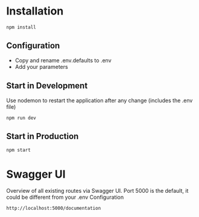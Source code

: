 # Installation

```
npm install
```

## Configuration

- Copy and rename .env.defaults to .env
- Add your parameters

## Start in Development

Use nodemon to restart the application after any change (includes the .env file)

```
npm run dev
```

## Start in Production

```
npm start
```

# Swagger UI

Overview of all existing routes via Swagger UI. Port 5000 is the default, it could be different from your .env Configuration

```
http://localhost:5000/documentation
```
